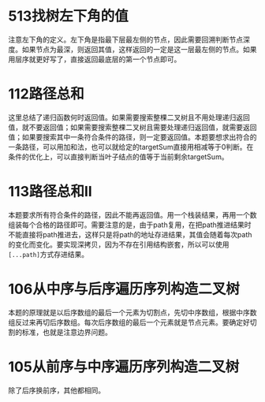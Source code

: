 # 513找树左下角的值
注意左下角的定义。左下角是指最下层最左侧的节点，因此需要回溯判断节点深度。如果节点为最深，则返回其值，这样返回的一定是这一层最左侧的节点。如果用层序就更好写了，直接返回最底层的第一个节点即可。

# 112路径总和
这里总结了递归函数何时返回值。如果需要搜索整棵二叉树且不用处理递归返回值，就不要返回值；如果需要搜索整棵二叉树且需要处理递归返回值，就需要返回值；如果要搜索其中一条符合条件的路径，则一定要返回值。本题要想求出符合的一条路径，可以用加和法，也可以就给定的targetSum直接用相减等于0判断。在条件的优化上，可以直接判断当叶子结点的值等于当前剩余targetSum。

# 113路径总和II
本题要求所有符合条件的路径，因此不能再返回值。用一个栈装结果，再用一个数组装每个合格的路径即可。需要注意的是，由于path复用，在把path推进结果时不能直接将path推进去，这样只是将path的地址存进结果，其值会随着每次path的变化而变化。要实现深拷贝，因为不存在引用结构嵌套，所以可以使用`[...path]`方式存进结果。

# 106从中序与后序遍历序列构造二叉树
本题的原理就是以后序数组的最后一个元素为切割点，先切中序数组，根据中序数组反过来再切后序数组。每次后序数组的最后一个元素就是节点元素。要确定好切割的标准，也就是注意边界问题。

# 105从前序与中序遍历序列构造二叉树
除了后序换前序，其他都相同。